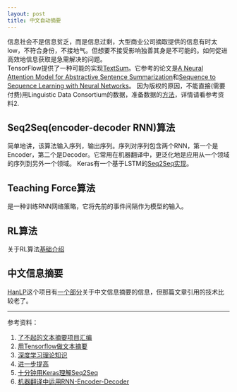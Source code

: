 ```yaml
---
layout: post
title: 中文自动摘要
---
```

信息社会不是信息贫乏，而是信息过剩，大型商业公司摘取提供的信息有时太low，不符合身份，不接地气。但想要不接受影响独善其身是不可能的。如何促进高效地信息获取是急需解决的问题。  
TensorFlow提供了一种可能的实现[TextSum](https://github.com/tensorflow/models/tree/master/research/textsum)。它参考的论文是[A Neural Attention Model for Abstractive Sentence Summarization](https://arxiv.org/abs/1509.00685)和[Sequence to Sequence Learning with Neural Networks](https://arxiv.org/abs/1409.3215)。
因为版权的原因，不能直接(需要付费)用Linguistic Data Consortium的数据，准备数据的[方法](https://github.com/surmenok/TextSum)，详情请看参考资料2.  

## Seq2Seq(encoder-decoder RNN)算法
简单地讲，该算法输入序列，输出序列。序列对序列包含两个RNN，第一个是Encoder，第二个是Decoder。它常用在机器翻译中，更泛化地是应用从一个领域的序列到另外一个领域。
Keras有一个基于LSTM的[Seq2Seq实现](https://github.com/keras-team/keras/blob/master/examples/lstm_seq2seq.py)。


## Teaching Force算法  
是一种训练RNN网络策略，它将先前的事件间隔作为模型的输入。
## RL算法  
关于RL算法[基础介绍](https://medium.com/@jonathan_hui/rl-basics-algorithms-and-terms-ae98314851d7)

## 中文信息摘要  
[HanLP](https://github.com/hankcs/HanLP)这个项目有[一个部分](https://github.com/letiantian/TextRank4ZH)关于中文信息摘要的信息，但那篇文章引用的技术比较老了。

--- 
参考资料：
1. [了不起的文本摘要项目汇编](https://github.com/mathsyouth/awesome-text-summarization)
2. [用Tensorflow做文本摘要](http://pavel.surmenok.com/2016/10/15/how-to-run-text-summarization-with-tensorflow/)
3. [深度学习理论知识](http://www.deeplearningbook.org/)
4. [进一步提高](https://www.salesforce.com/products/einstein/ai-research/tl-dr-reinforced-model-abstractive-summarization/)
5. [十分钟用Keras理解Seq2Seq](https://blog.keras.io/a-ten-minute-introduction-to-sequence-to-sequence-learning-in-keras.html)
6. [机器翻译中运用RNN-Encoder-Decoder](https://medium.com/@gautam.karmakar/learning-phrase-representation-using-rnn-encoder-decoder-for-machine-translation-9171cd6a6574)
